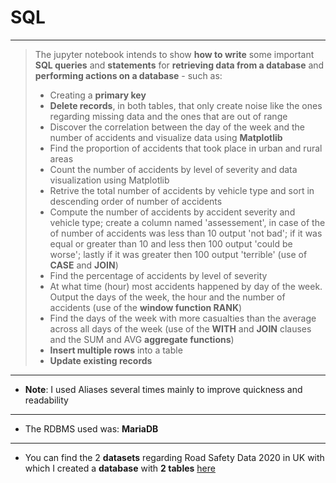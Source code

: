 # SQL
- - - 
> The jupyter notebook intends to show **how to write** some important **SQL queries** and **statements** for **retrieving data from a database** and **performing actions on a database** - such as: 
> - Creating a **primary key**
> - **Delete records**, in both tables, that only create noise like the ones regarding missing data and the ones that are out of range
> - Discover the correlation between the day of the week and the number of accidents and visualize data using **Matplotlib**
> - Find the proportion of accidents that took place in urban and rural areas
> - Count the number of accidents by level of severity and data visualization using Matplotlib
> - Retrive the total number of accidents by vehicle type and sort in descending order of number of accidents
> - Compute the number of accidents by accident severity and vehicle type; create a column named 'assessement', in case of the of number of accidents was less than 10 output 'not bad'; if it was equal or greater than 10 and less then 100 output 'could be worse'; lastly if it was greater then 100 output 'terrible' (use of **CASE** and **JOIN**)
> - Find the percentage of accidents by level of severity
> - At what time (hour) most accidents happened by day of the week. Output the days of the week, the hour and the number of accidents (use of the **window function RANK**)
> - Find the days of the week with more casualties than the average across all days of the week (use of the **WITH** and **JOIN** clauses and the SUM and AVG **aggregate functions**)
> - **Insert multiple rows** into a table
> - **Update existing records**
- - - 
- **Note**: I used Aliases several times mainly to improve quickness and readability
- - - 
- The RDBMS used was: **MariaDB**
- - - - 
- You can find the 2 **datasets** regarding Road Safety Data 2020 in UK with which I created a **database** with **2 tables** [here](https://data.gov.uk/dataset/cb7ae6f0-4be6-4935-9277-47e5ce24a11f/road-safety-data)
